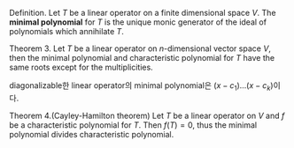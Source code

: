 Definition.
Let $T$ be a linear operator on a finite dimensional space $V$. The **minimal polynomial** for $T$ is the unique monic generator of the ideal of polynomials which annihilate $T$.

Theorem 3.
Let $T$ be a linear operator on $n$-dimensional vector space $V$, then the minimal polynomial and characteristic polynomial for $T$ have the same roots except for the multiplicities.

diagonalizable한 linear operator의 minimal polynomial은 $(x-c_1) \dots (x-c_k)$이다.

Theorem 4.(Cayley-Hamilton theorem)
Let $T$ be a linear operator on $V$ and $f$ be a characteristic polynomial for $T$. Then $f(T)=0$, thus the minimal polynomial divides characteristic polynomial.


